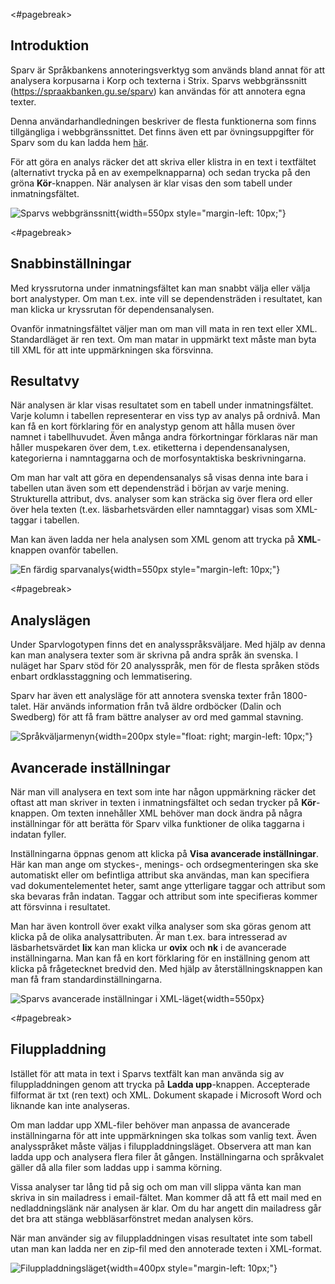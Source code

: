 
<#pagebreak>

## Introduktion

Sparv är Språkbankens annoteringsverktyg som används bland annat för att
analysera korpusarna i Korp och texterna i Strix. Sparvs webbgränssnitt
(https://spraakbanken.gu.se/sparv)  kan användas för att annotera egna texter.

Denna användarhandledningen beskriver de flesta funktionerna som finns
tillgängliga i webbgränssnittet. Det finns även ett par övningsuppgifter för
Sparv som du kan ladda hem
[här](https://svn.spraakdata.gu.se/sb-arkiv/pub/dokumentation/sparv/exercises/sparvovningar_hw2017.pdf).

För att göra en analys räcker det att skriva eller klistra in en text i
textfältet (alternativt trycka på en av exempelknapparna) och sedan trycka på
den gröna **Kör**-knappen. När analysen är klar visas den som tabell under
inmatningsfältet.

![Sparvs webbgränssnitt](https://svn.spraakdata.gu.se/sb-arkiv/pub/dokumentation/sparv/img/sparv_granssnitt.png){width=550px style="margin-left: 10px;"}

<#pagebreak>

## Snabbinställningar

Med kryssrutorna under inmatningsfältet kan man snabbt välja eller välja bort
analystyper. Om man t.ex. inte vill se dependensträden i resultatet, kan man
klicka ur kryssrutan för dependensanalysen.

Ovanför inmatningsfältet väljer man om man vill mata in ren text eller XML.
Standardläget är ren text. Om man matar in uppmärkt text måste man byta till XML
för att inte uppmärkningen ska försvinna.

## Resultatvy

När analysen är klar visas resultatet som en tabell under inmatningsfältet.
Varje kolumn i tabellen representerar en viss typ av analys på ordnivå. Man kan
få en kort förklaring för en analystyp genom att hålla musen över namnet i
tabellhuvudet. Även många andra förkortningar förklaras när man håller
muspekaren över dem, t.ex. etiketterna i dependensanalysen, kategorierna i
namntaggarna och de morfosyntaktiska beskrivningarna.

Om man har valt att göra en dependensanalys så visas denna inte bara i tabellen
utan även som ett dependensträd i början av varje mening. Strukturella attribut,
dvs. analyser som kan sträcka sig över flera ord eller över hela texten (t.ex.
läsbarhetsvärden eller namntaggar) visas som XML-taggar i tabellen.

Man kan även ladda ner hela analysen som XML genom att trycka på **XML**-knappen
ovanför tabellen.

![En färdig sparvanalys](https://svn.spraakdata.gu.se/sb-arkiv/pub/dokumentation/sparv/img/sparv_resultat.png){width=550px style="margin-left: 10px;"}

<#pagebreak>

## Analyslägen

Under Sparvlogotypen finns det en analysspråksväljare. Med hjälp av denna kan
man analysera texter som är skrivna på andra språk än svenska. I nuläget har
Sparv stöd för 20 analysspråk, men för de flesta språken stöds enbart
ordklasstaggning och lemmatisering.

Sparv har även ett analysläge för att annotera svenska texter från 1800-talet.
Här används information från två äldre ordböcker (Dalin och Swedberg) för att få
fram bättre analyser av ord med gammal stavning.

![Språkväljarmenyn](https://svn.spraakdata.gu.se/sb-arkiv/pub/dokumentation/sparv/img/sparv_sprakvaljare.png){width=200px style="float: right; margin-left: 10px;"}

## Avancerade inställningar

När man vill analysera en text som inte har någon uppmärkning räcker det oftast
att man skriver in texten i inmatningsfältet och sedan trycker på
**Kör**-knappen. Om texten innehåller XML behöver man dock ändra på några
inställningar för att berätta för Sparv vilka funktioner de olika taggarna i
indatan fyller.

Inställningarna öppnas genom att klicka på **Visa avancerade
inställningar**. Här kan man ange om styckes-, menings- och ordsegmenteringen
ska ske automatiskt eller om befintliga attribut ska användas, man kan
specifiera vad dokumentelementet heter, samt ange ytterligare taggar och
attribut som ska bevaras från indatan. Taggar och attribut som inte specifieras
kommer att försvinna i resultatet.

Man har även kontroll över exakt vilka
analyser som ska göras genom att klicka på de olika analysattributen. Är man
t.ex. bara intresserad av läsbarhetsvärdet **lix** kan man klicka ur **ovix**
och **nk** i de avancerade inställningarna. Man kan få en kort förklaring för en
inställning genom att klicka på frågetecknet bredvid den. Med hjälp av återställningsknappen kan man få fram standardinställningarna.

![Sparvs avancerade inställningar i XML-läget](https://svn.spraakdata.gu.se/sb-arkiv/pub/dokumentation/sparv/img/sparv_installningar.png){width=550px}

<#pagebreak>

## Filuppladdning

Istället för att mata in text i Sparvs textfält kan man använda sig av
filuppladdningen genom att trycka på **Ladda upp**-knappen. Accepterade
filformat är txt (ren text) och XML. Dokument skapade i Microsoft Word och
liknande kan inte analyseras.

Om man laddar upp XML-filer behöver man anpassa de avancerade inställningarna
för att inte uppmärkningen ska tolkas som vanlig text. Även analysspråket måste
väljas i filuppladdningsläget. Observera att man kan ladda upp och analysera
flera filer åt gången. Inställningarna och språkvalet gäller då alla filer som
laddas upp i samma körning.

Vissa analyser tar lång tid på sig och om man vill slippa vänta kan man skriva
in sin mailadress i email-fältet. Man kommer då att få ett mail med en
nedladdningslänk när analysen är klar. Om du har angett din mailadress går det
bra att stänga webbläsarfönstret medan analysen körs.

När man använder sig av filuppladdningen visas resultatet inte som tabell utan
man kan ladda ner en zip-fil med den annoterade texten i XML-format.

![Filuppladdningsläget](https://svn.spraakdata.gu.se/sb-arkiv/pub/dokumentation/sparv/img/sparv_uppladdning.png){width=400px style="margin-left: 10px;"}
